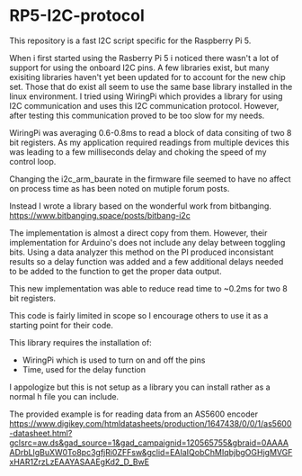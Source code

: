 # RP5-I2C-protocol
This repository is a fast I2C script specific for the Raspberry Pi 5. 

When i first started using the Rasberry Pi 5 i noticed there wasn't a lot of support for using the onboard I2C pins.  A few libraries exist, but many exisiting libraries haven't yet been updated for to account for the new chip set.  Those that do exist all seem to use the same base library installed in the linux environment.  I tried using WiringPi which provides a library for using I2C communication and uses this I2C communication protocol.  However, after testing this communication proved to be too slow for my needs. 

WiringPi was averaging 0.6-0.8ms to read a block of data consiting of two 8 bit registers.  As my application required readings from multiple devices this was leading to a few milliseconds delay and choking the speed of my control loop.

Changing the i2c_arm_baurate in the firmware file seemed to have no affect on process time as has been noted on mutiple forum posts.

Instead I wrote a library based on the wonderful work from bitbanging. https://www.bitbanging.space/posts/bitbang-i2c

The implementation is almost a direct copy from them.  However, their implementation for Arduino's does not include any delay between toggling bits.  Using a data analyzer this method on the PI produced inconsistant results so a delay function was added and a few additional delays needed to be added to the function to get the proper data output.  

This new implementation was able to reduce read time to ~0.2ms for two 8 bit registers.

This code is fairly limited in scope so I encourage others to use it as a starting point for their code.  

This library requires the installation of:
  - WiringPi which is used to turn on and off the pins
  - Time, used for the delay function

I appologize but this is not setup as a library you can install rather as a normal h file you can include.

The provided example is for reading data from an AS5600 encoder https://www.digikey.com/htmldatasheets/production/1647438/0/0/1/as5600-datasheet.html?gclsrc=aw.ds&gad_source=1&gad_campaignid=120565755&gbraid=0AAAAADrbLlgBuXW0To8pc3gfjRi0ZFFsw&gclid=EAIaIQobChMIqbjbgOGHjgMVGFxHAR1ZrzLzEAAYASAAEgKd2_D_BwE
